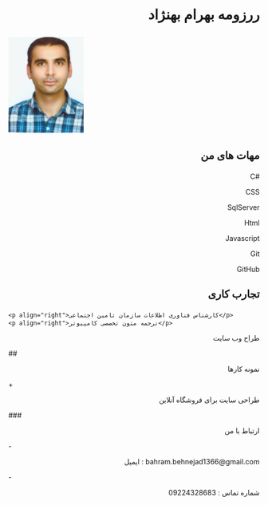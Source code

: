 # <p dir="rtl" align="right">ررزومه بهرام بهنژاد</p>
<img src="profile.png">


## <p dir="rtl" align="right">مهات های من</p>
 <p align="right">C#</p>
 <p align="right">CSS</p>
 <p align="right">SqlServer</p>
 <p align="right">Html</p>
 <p align="right">Javascript</p>
 <p align="right">Git</p>
 <p align="right">GitHub</p>

## <p align="right">تجارب کاری</p>
    <p align="right">کارشناس فناوری اطلاعات سازمان تامین اجتماعی</p>
    <p align="right">ترجمه متون تخصصی کامپیوتر</p>
   <p align="right">طراح وب سایت</p>
## <p align="right">نمونه کارها</p>
+ <p align="right">طراحی سایت برای فروشگاه آنلاین</p>
### <p align="right">ارتباط با من</p>
-  <p align="right">ایمیل : bahram.behnejad1366@gmail.com</p>
-  <p align="right">شماره تماس : 09224328683</p>
